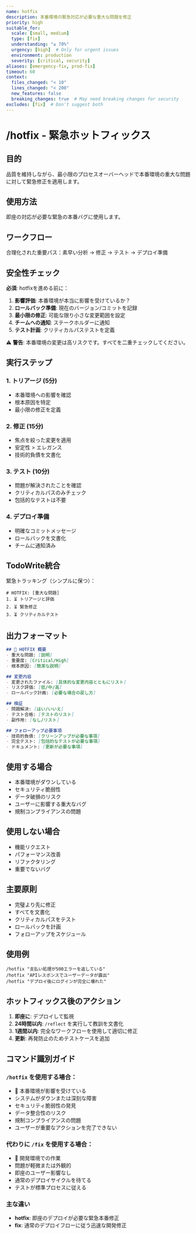 ```yaml
---
name: hotfix
description: 本番環境の緊急対応が必要な重大な問題を修正
priority: high
suitable_for:
  scale: [small, medium]
  type: [fix]
  understanding: "≥ 70%"
  urgency: [high]  # Only for urgent issues
  environment: production
  severity: [critical, security]
aliases: [emergency-fix, prod-fix]
timeout: 60
context:
  files_changed: "< 10"
  lines_changed: "< 200"
  new_features: false
  breaking_changes: true  # May need breaking changes for security
excludes: [fix]  # Don't suggest both
---
```


# /hotfix - 緊急ホットフィックス

## 目的
品質を維持しながら、最小限のプロセスオーバーヘッドで本番環境の重大な問題に対して緊急修正を適用します。

## 使用方法
即座の対応が必要な緊急の本番バグに使用します。

## ワークフロー
合理化された重要パス：素早い分析 → 修正 → テスト → デプロイ準備

## 安全性チェック
**必須**: hotfixを進める前に：
1. **影響評価**: 本番環境が本当に影響を受けているか？
2. **ロールバック準備**: 現在のバージョン/コミットを記録
3. **最小限の修正**: 可能な限り小さな変更範囲を設定
4. **チームへの通知**: ステークホルダーに通知
5. **テスト計画**: クリティカルパステストを定義

⚠️ **警告**: 本番環境の変更は高リスクです。すべてを二重チェックしてください。

## 実行ステップ

### 1. トリアージ (5分)
- 本番環境への影響を確認
- 根本原因を特定
- 最小限の修正を定義

### 2. 修正 (15分)
- 焦点を絞った変更を適用
- 安定性 > エレガンス
- 技術的負債を文書化

### 3. テスト (10分)
- 問題が解決されたことを確認
- クリティカルパスのみチェック
- 包括的なテストは不要

### 4. デプロイ準備
- 明確なコミットメッセージ
- ロールバックを文書化
- チームに通知済み

## TodoWrite統合
緊急トラッキング（シンプルに保つ）：
```
# HOTFIX: [重大な問題]
1. ⏳ トリアージと評価
2. ⏳ 緊急修正
3. ⏳ クリティカルテスト
```

## 出力フォーマット
```markdown
## 🚨 HOTFIX 概要
- 重大な問題: [説明]
- 重要度: [Critical/High]
- 根本原因: [簡潔な説明]

## 変更内容
- 変更されたファイル: [具体的な変更内容とともにリスト]
- リスク評価: [低/中/高]
- ロールバック計画: [必要な場合の戻し方]

## 検証
- 問題解決: [はい/いいえ]
- テスト合格: [テストのリスト]
- 副作用: [なし/リスト]

## フォローアップ必要事項
- 技術的負債: [クリーンアップが必要な事項]
- 完全テスト: [包括的なテストが必要な事項]
- ドキュメント: [更新が必要な事項]
```

## 使用する場合
- 本番環境がダウンしている
- セキュリティ脆弱性
- データ破損のリスク
- ユーザーに影響する重大なバグ
- 規制コンプライアンスの問題

## 使用しない場合
- 機能リクエスト
- パフォーマンス改善
- リファクタリング
- 重要でないバグ

## 主要原則
- 完璧より先に修正
- すべてを文書化
- クリティカルパスをテスト
- ロールバックを計画
- フォローアップをスケジュール

## 使用例
```
/hotfix "支払い処理が500エラーを返している"
/hotfix "APIレスポンスでユーザーデータが露出"
/hotfix "デプロイ後にログインが完全に壊れた"
```

## ホットフィックス後のアクション
1. **即座に**: デプロイして監視
2. **24時間以内**: `/reflect` を実行して教訓を文書化
3. **1週間以内**: 完全なワークフローを使用して適切に修正
4. **更新**: 再発防止のためテストケースを追加

## コマンド識別ガイド

### `/hotfix` を使用する場合：
- 🚨 本番環境が影響を受けている
- システムがダウンまたは深刻な障害
- セキュリティ脆弱性の発見
- データ整合性のリスク
- 規制コンプライアンスの問題
- ユーザーが重要なアクションを完了できない

### 代わりに `/fix` を使用する場合：
- 🔧 開発環境での作業
- 問題が軽微または外観的
- 即座のユーザー影響なし
- 通常のデプロイサイクルを待てる
- テストが標準プロセスに従える

### 主な違い
- **hotfix**: 即座のデプロイが必要な緊急本番修正
- **fix**: 通常のデプロイフローに従う迅速な開発修正
